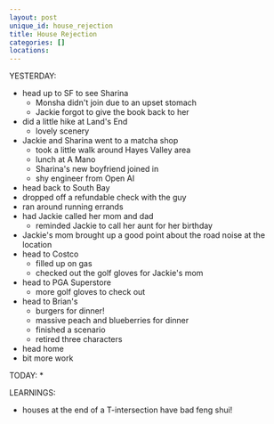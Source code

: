 ```yaml
---
layout: post
unique_id: house_rejection
title: House Rejection
categories: []
locations: 
---
```


YESTERDAY:
* head up to SF to see Sharina
  * Monsha didn't join due to an upset stomach
  * Jackie forgot to give the book back to her
* did a little hike at Land's End
  * lovely scenery
* Jackie and Sharina went to a matcha shop
  * took a little walk around Hayes Valley area
  * lunch at A Mano
  * Sharina's new boyfriend joined in
  * shy engineer from Open AI
* head back to South Bay
* dropped off a refundable check with the guy
* ran around running errands
* had Jackie called her mom and dad
  * reminded Jackie to call her aunt for her birthday
* Jackie's mom brought up a good point about the road noise at the location
* head to Costco
  * filled up on gas
  * checked out the golf gloves for Jackie's mom
* head to PGA Superstore
  * more golf gloves to check out
* head to Brian's
  * burgers for dinner!
  * massive peach and blueberries for dinner
  * finished a scenario
  * retired three characters
* head home
* bit more work

TODAY:
* 

LEARNINGS:
* houses at the end of a T-intersection have bad feng shui!
